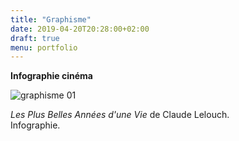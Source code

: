 ```yaml
---
title: "Graphisme"
date: 2019-04-20T20:28:00+02:00
draft: true
menu: portfolio
---
```


**Infographie cinéma**  

![graphisme 01](/portfolio/graphisme/graph-001.jpg)

*Les Plus Belles Années d'une Vie* de Claude Lelouch.  
Infographie.
